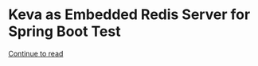 # Keva as Embedded Redis Server for Spring Boot Test

[Continue to read](https://keva.dev/blog/keva-as-redis-embedded-server-spring-boot-test)
